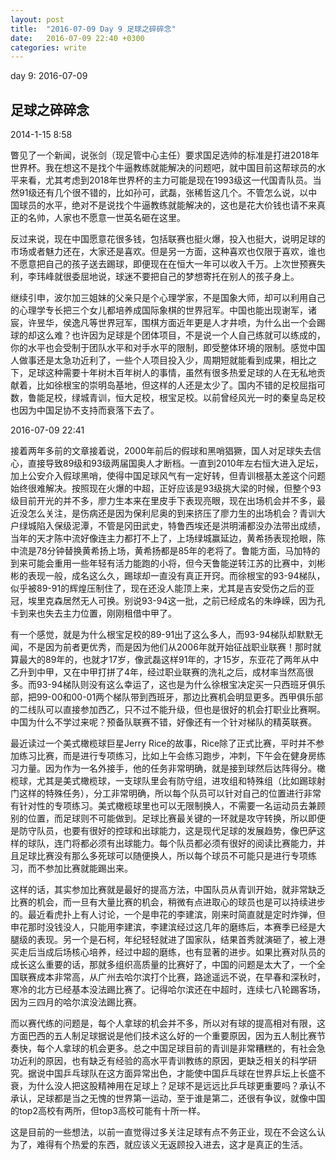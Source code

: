 ```yaml
---
layout: post
title:  "2016-07-09 Day 9 足球之碎碎念"
date:   2016-07-09 22:40 +0300
categories: write
---
```


day 9: 2016-07-09

足球之碎碎念
-

2014-1-15 8:58

瞥见了一个新闻，说张剑（现足管中心主任）要求国足选帅的标准是打进2018年世界杯。我在想这不是找个牛逼教练就能解决的问题吧，就中国目前这帮球员的水平来看，尤其考虑到2018年世界杯的主力可能是现在1993级这一代国青队员。当然91级还有几个很不错的，比如孙可，武磊，张稀哲这几个。不管怎么说，以中国球员的水平，绝对不是说找个牛逼教练就能解决的，这也是花大价钱也请不来真正的名帅，人家也不愿意一世英名砸在这里。

反过来说，现在中国愿意花很多钱，包括联赛也挺火爆，投入也挺大，说明足球的市场或者魅力还在，大家还是喜欢。但是另一方面，这种喜欢也仅限于喜欢，谁也不愿意把自己的孩子送去踢球，即便现在在恒大一年可以收入千万。上次世预赛失利，李玮峰就很委屈地说，球迷不要把自己的梦想寄托在别人的孩子身上。

继续引申，波尔加三姐妹的父亲只是个心理学家，不是国象大师，却可以利用自己的心理学专长把三个女儿都培养成国际象棋的世界冠军。中国也能出现谢军，诸宸，许昱华，侯逸凡等世界冠军，围棋方面近年更是人才井喷，为什么出一个会踢球的却这么难？也许因为足球是个团体项目，不是说一个人自己练就可以练成的，你的水平也会受制于团队水平和对手水平的限制，即受整体环境的限制。感觉中国人做事还是太急功近利了，一些个人项目投入少，周期短就能看到成果，相比之下，足球这种需要十年树木百年树人的事情，虽然有很多热爱足球的人在无私地贡献着，比如徐根宝的崇明岛基地，但这样的人还是太少了。国内不错的足校屈指可数，鲁能足校，绿城青训，恒大足校，根宝足校。以前曾经风光一时的秦皇岛足校也因为中国足协不支持而衰落下去了。

<!--接着以前的继续写好了-->

2016-07-09 22:41

接着两年多前的文章接着说，2000年前后的假球和黑哨猖獗，国人对足球失去信心，直接导致89级和93级两届国奥人才断档。一直到2010年左右恒大进入足坛，加上公安介入假球黑哨，使得中国足球风气有一定好转，但青训根基太差这个问题始终很难解决。按照现在火爆的中超，正好应该是93级挑大梁的时候，但整个93级目前开光的并不多，廖力生本来在里皮手下表现亮眼，现在出场机会并不多，最近没怎么关注，是伤病还是因为保利尼奥的到来挤压了廖力生的出场机会？青训大户绿城陷入保级泥潭，不管是冈田武史，特鲁西埃还是洪明浦都没办法带出成绩，当年的天才陈中流好像连主力都打不上了，上场绿城赢延边，黄希扬表现抢眼，陈中流是78分钟替换黄希扬上场，黄希扬都是85年的老将了。鲁能方面，马加特的到来可能会重用一些年轻有活力能跑的小将，但今天鲁能逆转江苏的比赛中，刘彬彬的表现一般，成名这么久，踢球却一直没有真正开窍。而徐根宝的93-94梯队，似乎被89-91的辉煌压制住了，现在还没人能顶上来，尤其是吉安受伤之后的亚冠，埃里克森居然无人可换。别说93-94这一批，之前已经成名的朱峥嵘，因为孔卡到来也失去主力位置，刚刚租借中甲了。

有一个感觉，就是为什么根宝足校的89-91出了这么多人，而93-94梯队却默默无闻，不是因为前者更优秀，而是因为他们从2006年就开始征战职业联赛！那时就算最大的89年的，也就才17岁，像武磊这样91年的，才15岁，东亚花了两年从中乙升到中甲，又在中甲打拼了4年，经过职业联赛的洗礼之后，成材率当然高很多。而93-94梯队则没有这么幸运了，这也是为什么徐根宝决定买一只西班牙俱乐部，把99-00和00-01两个梯队带到西班牙，那边比赛机会明显更多。西甲俱乐部的二线队可以直接参加西乙，只不过不能升级，但也是很好的机会打职业比赛啊。中国为什么不学过来呢？预备队联赛不错，好像还有一个针对梯队的精英联赛。

最近读过一个美式橄榄球巨星Jerry Rice的故事，Rice除了正式比赛，平时并不参加练习比赛，而是进行专项练习，比如上午会练习跑步，冲刺，下午会在健身房练习力量。因为作为一名外接手，他的任务非常明确，就是接到球然后达阵得分。橄榄球，尤其是美式橄榄球，一支球队里会有防守组，进攻组和特殊组（比如踢球射门这样的特殊任务），分工非常明确，所以每个队员可以针对自己的位置进行非常有针对性的专项练习。美式橄榄球里也可以无限制换人，不需要一名运动员去兼顾别的位置，而足球则不可能做到。足球比赛最关键的一环就是攻守转换，所以即便是防守队员，也要有很好的控球和出球能力，这是现代足球的发展趋势，像巴萨这样的球队，连门将都必须有出球能力。每个队员都必须有很好的阅读比赛能力，并且足球比赛没有那么多死球可以随便换人，所以每个球员不可能只是进行专项练习，而不参加比赛就能踢出来。

这样的话，其实参加比赛就是最好的提高方法，中国队员从青训开始，就非常缺乏比赛的机会，而一旦有大量比赛的机会，稍微有点进取心的球员也是可以持续进步的。最近看虎扑上有人讨论，一个是申花的李建滨，刚来时简直就是定时炸弹，但申花那时没钱没人，只能用李建滨，李建滨经过这几年的磨练后，本赛季已经是大腿级的表现。另一个是石柯，年纪轻轻就进了国家队，结果首秀就演砸了，被上港买走后当成后场核心培养，经过中超的磨练，也有显著的进步。如果比赛对队员的成长这么重要的话，那就多组织高质量的比赛好了，中国的问题是太大了，一个全国联赛成本非常高，从广州去哈尔滨打个比赛，路途遥远不说，在早春和深秋时，寒冷的北方已经基本没法踢比赛了。记得哈尔滨还在中超时，连续七八轮踢客场，因为三四月的哈尔滨没法踢比赛。

而以赛代练的问题是，每个人拿球的机会并不多，所以对有球的提高相对有限，这方面巴西的五人制足球据说是他们技术这么好的一个重要原因，因为五人制比赛节奏快，每个人拿球的机会更多。总之中国足球目前的青训是非常糟糕的，有社会急功近利的原因，也有缺乏有经验的高水平青训教练的原因，更缺乏相关的科学研究。据说中国乒乓球队在这方面异常出色，才能使中国乒乓球在世界乒坛上长盛不衰，为什么没人把这股精神用在足球上？足球不是远远比乒乓球更重要吗？承认不承认，足球都是当之无愧的世界第一运动，至于谁是第二，还很有争议，就像中国的top2高校有两所，但top3高校可能有十所一样。

这是目前的一些想法，以前一直觉得过多关注足球有点不务正业，现在不会这么认为了，难得有个热爱的东西，就应该义无返顾投入进去，这才是真正的生活。
